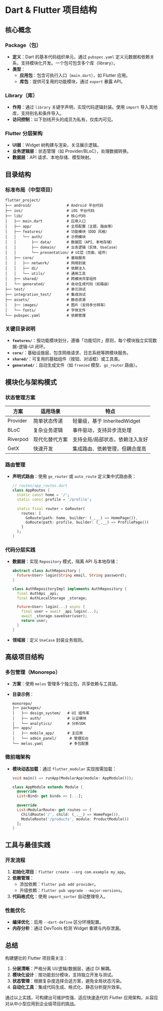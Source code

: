 # Dart & Flutter 项目结构

## 核心概念

### Package（包）

- **定义**：Dart 的基本代码组织单元，通过 `pubspec.yaml` 定义元数据和依赖关系，支持模块化开发。一个包可包含多个库（library）。
- **类型**：
  - **应用包**：包含可执行入口（`main.dart`），如 Flutter 应用。
  - **库包**：提供可复用的功能模块，通过 `export` 暴露 API。

### Library（库）

- **作用**：通过 `library` 关键字声明，实现代码逻辑封装。使用 `import` 导入其他库，支持别名和条件导入。
- **访问控制**：以下划线开头的成员为私有，仅库内可见。

### Flutter 分层架构

- **UI层**：Widget 树构建与渲染，关注展示逻辑。
- **业务逻辑层**：状态管理（如 Provider/BLoC），处理数据转换。
- **数据层**：API 请求、本地存储、模型映射。

## 目录结构

### 标准布局（中型项目）

```
flutter_project/
├── android/                # Android 平台代码
├── ios/                    # iOS 平台代码
├── lib/                    # 核心代码
│   ├── main.dart           # 应用入口
│   ├── app/                # 全局配置（主题、路由等）
│   ├── features/           # 功能模块（DDD 风格）
│   │   └── auth/           # 示例模块
│   │       ├── data/       # 数据层（API、本地存储）
│   │       ├── domain/     # 业务逻辑（实体、UseCase）
│   │       └── presentation/ # UI层（页面、组件）
│   ├── core/               # 基础服务
│   │   ├── network/        # 网络封装
│   │   ├── di/             # 依赖注入
│   │   └── utils/          # 通用工具
│   ├── shared/             # 跨模块共享组件
│   └── generated/          # 自动生成代码（如路由）
├── test/                   # 单元测试
├── integration_test/       # 集成测试
├── assets/                 # 静态资源
│   ├── images/             # 图片（支持多分辨率）
│   └── fonts/              # 字体文件
└── pubspec.yaml            # 依赖管理
```

### 关键目录说明

- **`features/`**：按功能模块划分，遵循「功能切片」原则，每个模块独立实现数据-逻辑-UI 闭环。
- **`core/`**：基础设施层，包含网络请求、日志系统等跨模块服务。
- **`shared/`**：可复用的基础组件（按钮、对话框）或工具类。
- **`generated/`**：自动生成文件（如 `freezed` 模型、`go_router` 路由）。

## 模块化与架构模式

### 状态管理方案

| 方案       | 适用场景                  | 特点                                      |
|------------|---------------------------|-------------------------------------------|
| Provider   | 简单状态传递             | 轻量级，基于 InheritedWidget              |
| BLoC       | 复杂业务逻辑             | 事件驱动，支持异步流处理                   |
| Riverpod   | 现代化替代方案           | 支持全局/局部状态，依赖注入友好            |
| GetX       | 快速开发                  | 集成路由、依赖管理，但耦合度高             |

### 路由管理

- **声明式路由**：使用 `go_router` 或 `auto_route` 定义集中式路由表：

  ```dart
  // routes/app_routes.dart
  class AppRoutes {
    static const home = '/';
    static const profile = '/profile';
    
    static final router = GoRouter(
      routes: [
        GoRoute(path: home, builder: (_,__) => HomePage()),
        GoRoute(path: profile, builder: (_,__) => ProfilePage())
      ]
    );
  }
  ```

### 代码分层实践

- **数据层**：实现 `Repository` 模式，隔离 API 与本地存储：

  ```dart
  abstract class AuthRepository {
    Future<User> login(String email, String password);
  }
  
  class AuthRepositoryImpl implements AuthRepository {
    final AuthApi _api;
    final AuthLocalStorage _storage;
  
    Future<User> login(...) async {
      final user = await _api.login(...);
      await _storage.saveUser(user);
      return user;
    }
  }
  ```
- **领域层**：定义 `UseCase` 封装业务规则。

## 高级项目结构

### 多包管理（Monorepo）

- **方案**：使用 `melos` 管理多个独立包，共享依赖与工具链。
- **目录示例**：

  ```
  monorepo/
  ├── packages/
  │   ├── design_system/   # UI 组件库
  │   ├── auth/            # 认证模块
  │   └── analytics/       # 分析SDK
  ├── apps/
  │   ├── mobile_app/      # 主应用
  │   └── admin_panel/      # 管理后台
  └── melos.yaml            # 多包配置
  ```

### 微前端架构

- **模块动态加载**：通过 `flutter_modular` 实现按需加载：

  ```dart
  void main() => runApp(ModularApp(module: AppModule()));
  
  class AppModule extends Module {
    @override
    List<Bind> get binds => [...];
    
    @override
    List<ModularRoute> get routes => [
      ChildRoute('/', child: (_,__) => HomePage()),
      ModuleRoute('/products', module: ProductModule())
    ];
  }
  ```

## 工具与最佳实践

### 开发流程

1. **初始化项目**：`flutter create --org com.example my_app`。
2. **依赖管理**：
   - 添加依赖：`flutter pub add provider`。
   - 升级依赖：`flutter pub upgrade --major-versions`。
3. **代码格式化**：使用 `import_sorter` 自动整理导入。

### 性能优化

- **编译优化**：启用 `--dart-define` 区分环境配置。
- **内存分析**：通过 DevTools 检测 Widget 重建与内存泄漏。

## 总结

构建健壮的 Flutter 项目需关注：

1. **分层清晰**：严格分离 UI/逻辑/数据层，通过 DI 解耦。
2. **模块化设计**：按功能划分模块，支持独立开发与测试。
3. **状态管理**：根据复杂度选择合适方案，避免全局状态污染。
4. **自动化工具**：集成代码生成、格式化、静态分析提升效率。

通过以上实践，可构建出可维护性强、适应快速迭代的 Flutter 应用架构，从容应对从中小型应用到企业级项目的挑战。